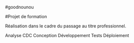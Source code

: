 #goodnounou

#Projet de formation

Réalisation dans le cadre du passage au titre professionnel.

Analyse
CDC
Conception
Développement
Tests
Déploiement
